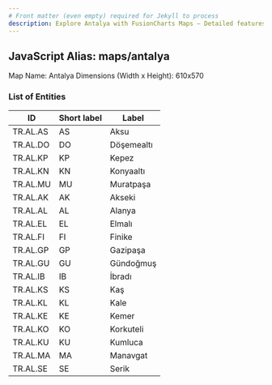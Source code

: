 ```yaml
---
# Front matter (even empty) required for Jekyll to process
description: Explore Antalya with FusionCharts Maps – Detailed features for seamless integration. Try now & enhance your data visualization today! 
---
```


## JavaScript Alias: maps/antalya

Map Name: Antalya
Dimensions (Width x Height): 610x570

### List of Entities

| ID       | Short label | Label      |
| -------- | ----------- | ---------- |
| TR.AL.AS | AS          | Aksu       |
| TR.AL.DO | DO          | Döşemealtı |
| TR.AL.KP | KP          | Kepez      |
| TR.AL.KN | KN          | Konyaaltı  |
| TR.AL.MU | MU          | Muratpaşa  |
| TR.AL.AK | AK          | Akseki     |
| TR.AL.AL | AL          | Alanya     |
| TR.AL.EL | EL          | Elmalı     |
| TR.AL.FI | FI          | Finike     |
| TR.AL.GP | GP          | Gazipaşa   |
| TR.AL.GU | GU          | Gündoğmuş  |
| TR.AL.IB | IB          | İbradı     |
| TR.AL.KS | KS          | Kaş        |
| TR.AL.KL | KL          | Kale       |
| TR.AL.KE | KE          | Kemer      |
| TR.AL.KO | KO          | Korkuteli  |
| TR.AL.KU | KU          | Kumluca    |
| TR.AL.MA | MA          | Manavgat   |
| TR.AL.SE | SE          | Serik      |
